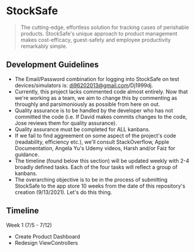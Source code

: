 # StockSafe
>The cutting-edge, effortless solution for tracking cases of perishable products. StockSafe's unique approach to product management makes cost-efficacy, guest-safety and employee productivity remarkably simple.

## Development Guidelines
* The Email/Password combination for logging into StockSafe on test devices/simulators is: dj96202013@gmail.com/Dj1999dj.
* Currently, this project lacks commented code almost entirely. Now that we're working as a team, we aim to change this by commenting as throughly and parsimoniously as possible from here on out.
* Quality assurance is to be handled by the developer who has not committed the code (i.e. If David makes commits changes to the code, Jose reviews them for quality assurance).
* Quality assurance must be completed for ALL kanbans.
* If we fail to find aggreement on some aspect of the project's code (readability, efficiency etc.), we'll consult StackOverflow, Apple Documentation, Angela Yu's Udemy videos, Harsh and/or Faiz for guidance.
* The timeline (found below this section) will be updated weekly with 2-4 broadly defined tasks. Each of the four tasks will reflect a group of kanbans.
* The overarching objective is to be in the process of submitting StockSafe to the app store 10 weeks from the date of this repository's creation (9/13/2021). Let's do this thing.

## Timeline
Week 1 (7/5 - 7/12)
* Create Product Dashboard
* Redesign ViewControllers
